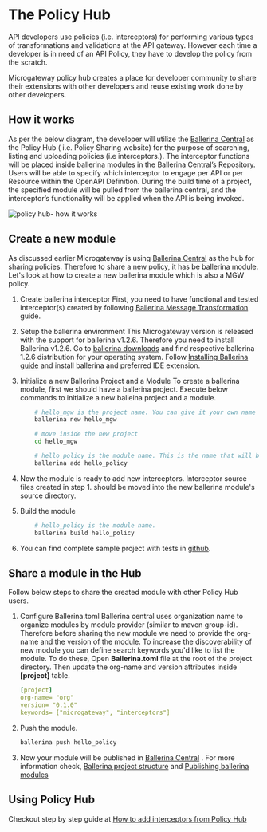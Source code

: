 # The Policy Hub

API developers use policies (i.e. interceptors) for performing various types of transformations and validations at the API gateway. However each time a developer is in need of an API Policy, they have to develop the policy from the scratch.

Microgateway policy hub creates a place for developer community to share their extensions with other developers and reuse existing work done by other developers.

## How it works

As per the below diagram, the developer will utilize the [Ballerina Central](https://central.ballerina.io/) as the Policy Hub ( i.e. Policy Sharing website) for the purpose of searching, listing and uploading policies (i.e interceptors.). The interceptor functions will be placed inside ballerina modules in the Ballerina Central’s Repository. Users will be able to specify which interceptor to engage per API or per Resource within the OpenAPI Definition. During the build time of a project, the specified module will be pulled from the ballerina central, and the interceptor’s functionality will be applied when the API is being invoked.

![policy hub- how it works]({{base_path}}/assets/img/concepts/policy-hub-how-it-works.png)

## Create a new module

As discussed earlier Microgateway is using [Ballerina Central](https://central.ballerina.io/) as the hub for sharing policies. Therefore to share a new policy, it has be ballerina module. Let's look at how to create a new ballerina module which is also a MGW policy.

1.  Create ballerina interceptor
    First, you need to have functional and tested interceptor(s) created by following [Ballerina Message Transformation]({{base_path}}/how-tos/message-transformation/message-transformation-overview/#writing-an-interceptor_2) guide.
2.  Setup the ballerina environment
    This Microgateway version is released with the support for ballerina v1.2.6. Therefore you need to install Ballerina v1.2.6. Go to [ballerina downloads](https://ballerina.io/downloads/archived/) and find respective ballerina 1.2.6 distribution for your operating system. Follow [Installing Ballerina guide](https://ballerina.io/learn/installing-ballerina/) and install ballerina and preferred IDE extension.
3.  Initialize a new Ballerina Project and a Module
    To create a ballerina module, first we should have a ballerina project. Execute below commands to initialize a new balleina project and a module.

    ``` bash tab="Initialize a Module"
        # hello_mgw is the project name. You can give it your own name
        ballerina new hello_mgw

        # move inside the new project
        cd hello_mgw

        # hello_policy is the module name. This is the name that will be published in the policy hub
        ballerina add hello_policy
    ```

4.  Now the module is ready to add new interceptors. Interceptor source files created in step 1. should be moved into the new ballerina module's source directory.
5.  Build the module

    ``` bash tab="Build Module"
        # hello_policy is the module name.
        ballerina build hello_policy
    ```

 6.  You can find complete sample project with tests in [github](https://github.com/praminda/Interceptors/).

## Share a module in the Hub
Follow below steps to share the created module with other Policy Hub users.

1.  Configure Ballerina.toml
   Ballerina central uses organization name to organize modules by module provider (similar to maven group-id). Therefore before sharing the new module we need to provide the org-name and the version of the module.
   To increase the discoverability of new module you can define search keywords you'd like to list the module. To do these, Open **Ballerina.toml** file at the root of the project directory. Then update the org-name and version attributes inside **\[project\]** table.

     ``` yml tab="Ballerina.toml"
     [project]
     org-name= "org"
     version= "0.1.0"
     keywords= ["microgateway", "interceptors"]
     ```

2. Push the module.

     ``` bash tab="Push Module"
     ballerina push hello_policy
     ```
     
3. Now your module will be published in [Ballerina Central](https://central.ballerina.io/) . For more information check, [Ballerina project structure](https://ballerina.io/learn/how-to-structure-ballerina-code/) and [Publishing ballerina modules](https://ballerina.io/learn/how-to-publish-modules/)

## Using Policy Hub

Checkout step by step guide at [How to add interceptors from Policy Hub]({{base_path}}/how-tos/message-transformation/how-to-add-interceptors-from-policy-hub/)

